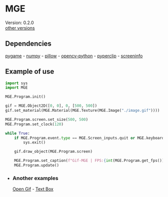 # MGE

Version: 0.2.0  
[other versions](https://github.com/lucas224112/MGE_Other_Versions)

## Dependencies
[pygame](https://pypi.org/project/pygame/) -
[numpy](https://pypi.org/project/numpy/) -
[pillow](https://pypi.org/project/Pillow/) -
[opencv-python](https://pypi.org/project/opencv-python/) -
[pyperclip](https://pypi.org/project/pyperclip/) -
[screeninfo](https://pypi.org/project/screeninfo/)

## Example of use
```py
import sys
import MGE

MGE.Program.init()

gif = MGE.Object2D([0, 0], 0, [500, 500])
gif.set_material(MGE.Material(MGE.Texture(MGE.Image("./image.gif"))))

MGE.Program.screen.set_size(500, 500)
MGE.Program.set_clock(120)

while True:
    if MGE.Program.event.type == MGE.Screen_inputs.quit or MGE.keyboard("f1"):
        sys.exit()

    gif.draw_object(MGE.Program.screen)

    MGE.Program.set_caption(f"Gif-MGE | FPS:{int(MGE.Program.get_fps())}")
    MGE.Program.update()
```

- ### Another examples
  [Open Gif](https://github.com/lucas224112/MGE_Open_Gif) - 
  [Text Box](https://github.com/lucas224112/MGE_Text_Box)

